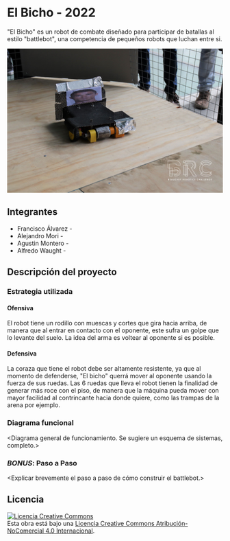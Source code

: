 # El Bicho - 2022
"El Bicho" es un robot de combate diseñado para participar de batallas al estilo "battlebot", una competencia de pequeños robots que luchan entre si.

![Robot Ejemplo](/multimedia/BRC10_184.jpg)



## Integrantes
- Francisco Álvarez - <FCFM>
- Alejandro Mori - <FCFM>
- Agustin Montero - <FCFM>
- Alfredo Waught - <FCFM>


## Descripción del proyecto

### Estrategia utilizada
#### Ofensiva
El robot tiene un rodillo con muescas y cortes que gira hacia arriba, de manera que al entrar en contacto con el oponente, este sufra un golpe que lo levante del suelo. La idea del arma es voltear al oponente si es posible.

#### Defensiva
La coraza que tiene el robot debe ser altamente resistente, ya que al momento de defenderse, "El bicho" querrá mover al oponente usando la fuerza de sus ruedas. Las 6 ruedas que lleva el robot tienen la finalidad de generar más roce con el piso, de manera que la máquina pueda mover con mayor facilidad al contrincante hacia donde quiere, como las trampas de la arena por ejemplo. 

### Diagrama funcional
<Diagrama general de funcionamiento. Se sugiere un esquema de sistemas, completo.>

### *BONUS*: Paso a Paso
<Explicar brevemente el paso a paso de cómo construir el battlebot.>

## Licencia
<a rel="license" href="http://creativecommons.org/licenses/by-nc/4.0/"><img alt="Licencia Creative Commons" style="border-width:0" src="https://i.creativecommons.org/l/by-nc/4.0/88x31.png" /></a><br />Esta obra está bajo una <a rel="license" href="http://creativecommons.org/licenses/by-nc/4.0/">Licencia Creative Commons Atribución-NoComercial 4.0 Internacional</a>.
